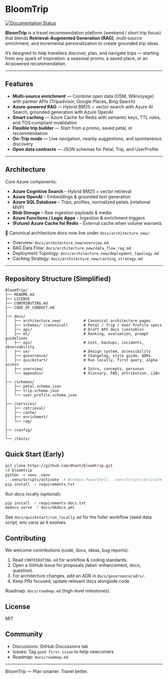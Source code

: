 # BloomTrip

[![Documentation Status](https://readthedocs.org/projects/bloomtripbeta/badge/?version=latest)](https://bloomtripbeta.readthedocs.io/en/latest/?badge=latest)

**BloomTrip** is a travel recommendation platform (weekend / short trip focus) that blends **Retrieval‑Augmented Generation (RAG)**, multi‑source enrichment, and incremental personalization to create grounded trip ideas.

It’s designed to help travellers discover, plan, and navigate trips — starting from any spark of inspiration: a seasonal promo, a saved place, or an AI‑powered recommendation.

---

## Features

- **Multi‑source enrichment** — Combine open data (OSM, Wikivoyage) with partner APIs (Tripadvisor, Google Places, Bing Search)  
- **Azure‑powered RAG** — Hybrid BM25 + vector search with Azure AI Search, grounded generation with Azure OpenAI  
- **Smart caching** — Azure Cache for Redis with semantic keys, TTL rules, and TOS‑compliant invalidation  
- **Flexible trip builder** — Start from a promo, saved petal, or recommendation  
- **On‑Trip mode** — Live navigation, nearby suggestions, and spontaneous discovery  
- **Open data contracts** — JSON schemas for Petal, Trip, and UserProfile

---

## Architecture

Core Azure components:

- **Azure Cognitive Search** – Hybrid BM25 + vector retrieval
- **Azure OpenAI** – Embeddings & grounded text generation
- **Azure SQL Database** – Trips, profiles, normalized petals (relational MVP)
- **Blob Storage** – Raw ingestion payloads & media
- **Azure Functions / Logic Apps** – Ingestion & enrichment triggers
- **(Future) Azure Cache for Redis** – External cache when volume warrants

📄 Canonical architecture docs now live under `docs/architecture_new/`:

- Overview: `docs/architecture_new/overview.md`
- RAG Data Flow: `docs/architecture_new/data_flow_rag.md`
- Deployment Topology: `docs/architecture_new/deployment_topology.md`
- Caching Strategy: `docs/architecture_new/caching_strategy.md`

---

## Repository Structure (Simplified)

```text
BloomTrip/
├── README.md
├── LICENSE
├── CONTRIBUTING.md
├── CODE_OF_CONDUCT.md
│
├── docs/
│   ├── architecture_new/          # Canonical architecture pages
│   ├── schemas/ (canonical)       # Petal / Trip / User Profile specs
│   ├── api/                       # Draft API docs (unstable)
│   ├── ml/                        # Ranking, evaluation, prompt guidelines
│   ├── ops/                       # Cost, backups, incidents, observability
│   ├── ux/                        # Design system, accessibility
│   ├── governance/                # Changelog, style guide, ADRs
│   ├── quickstart/                # Run locally, first query, alpha access
│   ├── overview/                  # Intro, concepts, personas
│   └── appendix/                  # Glossary, FAQ, attribution, i18n
│
├── /schemas/
│   ├── petal.schema.json
│   ├── trip.schema.json
│   └── user_profile.schema.json
│
├── /services/
│   ├── retrieval/
│   ├── cache/
│   ├── enrichment/
│   └── rag/
│
├── /config/
│
└── /tests/

```

## Quick Start (Early)

```bash
git clone https://github.com/dhont/bloomtrip.git
cd bloomtrip
python -m venv .venv
. .venv/Scripts/activate  # Windows PowerShell: .venv\Scripts\Activate.ps1
pip install -r requirements.txt
```

Run docs locally (optional):

```bash
pip install -r requirements-docs.txt
mkdocs serve -f docs/mkdocs.yml
```

See `docs/quickstart/run_locally.md` for the fuller workflow (seed data script, env vars) as it evolves.

## Contributing

We welcome contributions (code, docs, ideas, bug reports).

1. Read `CONTRIBUTING.md` for workflow & coding standards.
2. Open a GitHub Issue for proposals (label: enhancement, docs, question).
3. For architecture changes, add an ADR in `docs/governance/adrs/`.
4. Keep PRs focused; update relevant docs alongside code.

Roadmap: `docs/roadmap.md` (high-level milestones).

## License

MIT

## Community

- Discussions: GitHub Discussions tab
- Issues: Tag `good first issue` to help newcomers
- Roadmap: `docs/roadmap.md`

---
BloomTrip — Plan smarter. Travel better.
